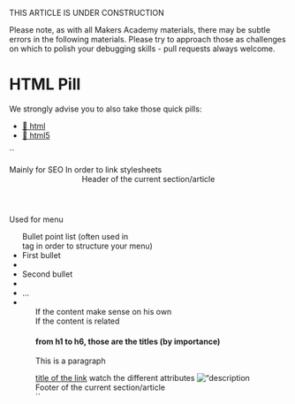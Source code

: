 THIS ARTICLE IS UNDER CONSTRUCTION

Please note, as with all Makers Academy materials, there may be subtle errors in the following materials. Please try to approach those as challenges on which to polish your debugging skills - pull requests always welcome.

HTML Pill
================

We strongly advise you to also take those quick pills:
- [:pill: html](https://github.com/makersacademy/course/blob/master/pills/html.md "html")
- [:pill: html5](https://github.com/makersacademy/course/blob/master/pills/html5.md "html5")

``
<!doctype html>

<html>

<head>

  <title> Title of your website </title>
  <style> Inline CSS, forget it </style>
  <meta> Mainly for SEO </meta>
  <link> In order to link stylesheets </link>
  <script> In order to link or write JS </script>
</head>
<body>
  <header>Header of the current section/article</header>
  <nav>Used for menu<nav>
    <ul>Bullet point list (often used in <nav> tag in order to structure your menu)
      <li>First bullet<li>
      <li>Second bullet<li>
      <li>…<li>
    <ul>
  <article>If the content make sense on his own</article>
  <section>If the content is related</section>
  <h1>from h1 to h6, those are the titles (by importance)</h1>
  <p>This is a paragraph</p>
  <a href=“link”>title of the link</a> watch the different attributes
  <img src=“link” alt=“description of the pic”>
  <footer>Footer of the current section/article</footer>
</body>
</html>
``
